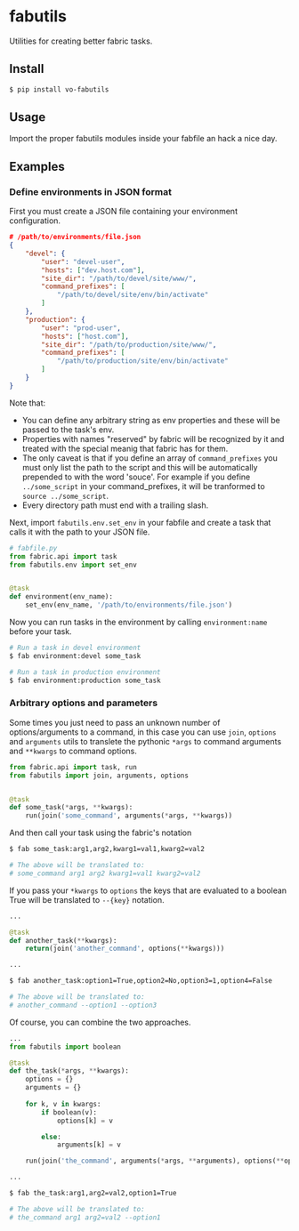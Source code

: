 # fabutils

Utilities for creating better fabric tasks.


## Install

```bash
$ pip install vo-fabutils
```

## Usage

Import the proper fabutils modules inside your fabfile an hack a nice day.


## Examples

### Define environments in JSON format

First you must create a JSON file containing your environment configuration.

```json
# /path/to/environments/file.json
{
    "devel": {
        "user": "devel-user",
        "hosts": ["dev.host.com"],
        "site_dir": "/path/to/devel/site/www/",
        "command_prefixes": [
            "/path/to/devel/site/env/bin/activate"
        ]
    },
    "production": {
        "user": "prod-user",
        "hosts": ["host.com"],
        "site_dir": "/path/to/production/site/www/",
        "command_prefixes": [
            "/path/to/production/site/env/bin/activate"
        ]
    }
}
```

Note that:

+ You can define any arbitrary string as env properties and these will be passed to the task's env.
+ Properties with names "reserved" by fabric will be recognized by it and treated with the special meanig that fabric has for them.
+ The only caveat is that if you define an array of `command_prefixes` you must only list the path to the script and this will be automatically prepended to with the word 'souce'. For example if you define `../some_script` in your command_prefixes, it will be tranformed to `source ../some_script`.
+ Every directory path must end with a trailing slash.


Next, import `fabutils.env.set_env` in your fabfile and create a task that calls
it with the path to your JSON file.

```python
# fabfile.py
from fabric.api import task
from fabutils.env import set_env


@task
def environment(env_name):
    set_env(env_name, '/path/to/environments/file.json')
```

Now you can run tasks in the environment by calling `environment:name` before
your task.

```bash
# Run a task in devel environment
$ fab environment:devel some_task

# Run a task in production environment
$ fab environment:production some_task
```

### Arbitrary options and parameters

Some times you just need to pass an unknown number of options/arguments to a
command, in this case you can use `join`, `options` and `arguments` utils to
translete the pythonic `*args` to command arguments and `**kwargs` to
command options.

```python
from fabric.api import task, run
from fabutils import join, arguments, options


@task
def some_task(*args, **kwargs):
    run(join('some_command', arguments(*args, **kwargs))
```

And then call your task using the fabric's notation

```bash
$ fab some_task:arg1,arg2,kwarg1=val1,kwarg2=val2

# The above will be translated to:
# some_command arg1 arg2 kwarg1=val1 kwarg2=val2
```

If you pass your `*kwargs` to `options` the keys that are evaluated to a boolean
True will be translated to `--{key}` notation.

```python
...

@task
def another_task(**kwargs):
    return(join('another_command', options(**kwargs)))

...
```

```bash
$ fab another_task:option1=True,option2=No,option3=1,option4=False

# The above will be translated to:
# another_command --option1 --option3
```

Of course, you can combine the two approaches.

```python
...
from fabutils import boolean

@task
def the_task(*args, **kwargs):
    options = {}
    arguments = {}
    
    for k, v in kwargs:
        if boolean(v):
            options[k] = v

        else:
            arguments[k] = v

    run(join('the_command', arguments(*args, **arguments), options(**options)))

...
```

```bash
$ fab the_task:arg1,arg2=val2,option1=True

# The above will be translated to:
# the_command arg1 arg2=val2 --option1
```
